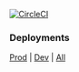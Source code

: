 [![CircleCI](https://circleci.com/gh/the-lost-souls/tls-home/tree/master.svg?style=svg)](https://circleci.com/gh/the-lost-souls/workflows/tls-home)


### Deployments
[Prod](https://the-lost-souls.github.io/tls-home/) | 
[Dev](https://the-lost-souls.github.io/tls-home/builds/latest) | 
[All](builds.md)
